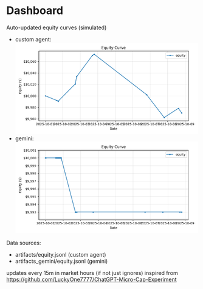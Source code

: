 # Dashboard

Auto-updated equity curves (simulated)

- custom agent: ![Equity Curve](artifacts/equity.png?v=70857c1)
- gemini: ![Equity Curve (Gemini)](artifacts_gemini/equity.png?v=70857c1)

Data sources:
- artifacts/equity.jsonl (custom agent)
- artifacts_gemini/equity.jsonl (gemini)

updates every 15m in market hours (if not just ignores)
inspired from https://github.com/LuckyOne7777/ChatGPT-Micro-Cap-Experiment